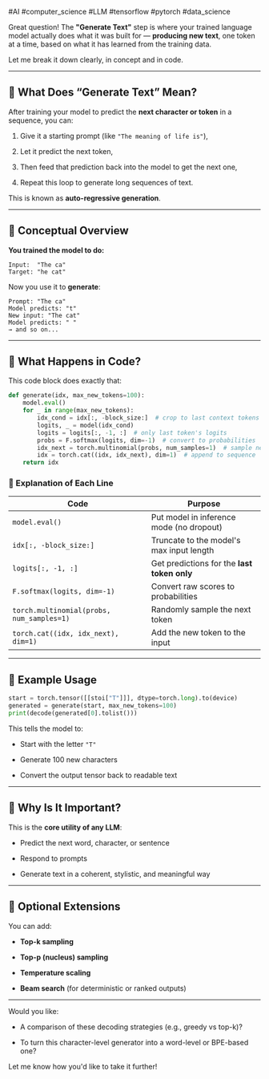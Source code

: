 #AI #computer_science #LLM #tensorflow #pytorch #data_science 

Great question! The **"Generate Text"** step is where your trained language model actually does what it was built for — **producing new text**, one token at a time, based on what it has learned from the training data.

Let me break it down clearly, in concept and in code.

---

## 🧠 What Does “Generate Text” Mean?

After training your model to predict the **next character or token** in a sequence, you can:

1. Give it a starting prompt (like `"The meaning of life is"`),
    
2. Let it predict the next token,
    
3. Then feed that prediction back into the model to get the next one,
    
4. Repeat this loop to generate long sequences of text.
    

This is known as **auto-regressive generation**.

---

## 🔁 Conceptual Overview

**You trained the model to do:**

```text
Input:  "The ca"
Target: "he cat"
```

Now you use it to **generate**:

```text
Prompt: "The ca"
Model predicts: "t"
New input: "The cat"
Model predicts: " "
→ and so on...
```

---

## 🔢 What Happens in Code?

This code block does exactly that:

```python
def generate(idx, max_new_tokens=100):
    model.eval()
    for _ in range(max_new_tokens):
        idx_cond = idx[:, -block_size:]  # crop to last context tokens
        logits, _ = model(idx_cond)
        logits = logits[:, -1, :]  # only last token's logits
        probs = F.softmax(logits, dim=-1)  # convert to probabilities
        idx_next = torch.multinomial(probs, num_samples=1)  # sample next token
        idx = torch.cat((idx, idx_next), dim=1)  # append to sequence
    return idx
```

### 🧩 Explanation of Each Line

|Code|Purpose|
|---|---|
|`model.eval()`|Put model in inference mode (no dropout)|
|`idx[:, -block_size:]`|Truncate to the model's max input length|
|`logits[:, -1, :]`|Get predictions for the **last token only**|
|`F.softmax(logits, dim=-1)`|Convert raw scores to probabilities|
|`torch.multinomial(probs, num_samples=1)`|Randomly sample the next token|
|`torch.cat((idx, idx_next), dim=1)`|Add the new token to the input|

---

## 📝 Example Usage

```python
start = torch.tensor([[stoi["T"]]], dtype=torch.long).to(device)
generated = generate(start, max_new_tokens=100)
print(decode(generated[0].tolist()))
```

This tells the model to:

- Start with the letter `"T"`
    
- Generate 100 new characters
    
- Convert the output tensor back to readable text
    

---

## 🧠 Why Is It Important?

This is the **core utility of any LLM**:

- Predict the next word, character, or sentence
    
- Respond to prompts
    
- Generate text in a coherent, stylistic, and meaningful way
    

---

## 🔄 Optional Extensions

You can add:

- **Top-k sampling**
    
- **Top-p (nucleus) sampling**
    
- **Temperature scaling**
    
- **Beam search** (for deterministic or ranked outputs)
    

---

Would you like:

- A comparison of these decoding strategies (e.g., greedy vs top-k)?
    
- To turn this character-level generator into a word-level or BPE-based one?
    

Let me know how you'd like to take it further!